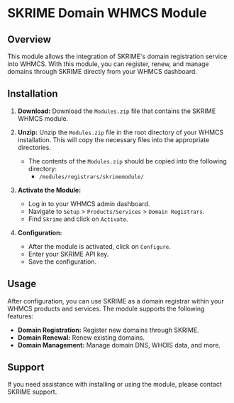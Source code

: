 # SKRIME Domain WHMCS Module

## Overview

This module allows the integration of SKRIME's domain registration service into WHMCS. With this module, you can register, renew, and manage domains through SKRIME directly from your WHMCS dashboard.

## Installation

1. **Download:** Download the `Modules.zip` file that contains the SKRIME WHMCS module.

2. **Unzip:** Unzip the `Modules.zip` file in the root directory of your WHMCS installation. This will copy the necessary files into the appropriate directories.

    - The contents of the `Modules.zip` should be copied into the following directory:
        - `/modules/registrars/skrimemodule/`

3. **Activate the Module:**

    - Log in to your WHMCS admin dashboard.
    - Navigate to `Setup` > `Products/Services` > `Domain Registrars`.
    - Find `Skrime` and click on `Activate`.

4. **Configuration:**

    - After the module is activated, click on `Configure`.
    - Enter your SKRIME API key.
    - Save the configuration.

## Usage

After configuration, you can use SKRIME as a domain registrar within your WHMCS products and services. The module supports the following features:

- **Domain Registration:** Register new domains through SKRIME.
- **Domain Renewal:** Renew existing domains.
- **Domain Management:** Manage domain DNS, WHOIS data, and more.

## Support

If you need assistance with installing or using the module, please contact SKRIME support.
